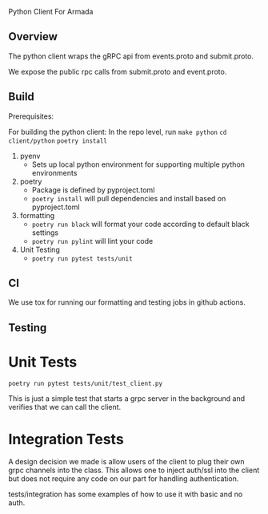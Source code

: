 Python Client For Armada

## Overview

The python client wraps the gRPC api from events.proto and submit.proto.  

We expose the public rpc calls from submit.proto and event.proto.


## Build
Prerequisites:

For building the python client:
In the repo level, run `make python`
`cd client/python`
`poetry install`

1) pyenv
    - Sets up local python environment for supporting multiple python environments
2) poetry
    - Package is defined by pyproject.toml
    - `poetry install` will pull dependencies and install based on pyproject.toml
3) formatting
    - `poetry run black` will format your code according to default black settings
    - `poetry run pylint` will lint your code
4) Unit Testing
    - `poetry run pytest tests/unit`

## CI

We use tox for running our formatting and testing jobs in github actions.

## Testing

# Unit Tests

`poetry run pytest tests/unit/test_client.py`

This is just a simple test that starts a grpc server in the background and verifies that we can call the client.  

# Integration Tests

A design decision we made is allow users of the client to plug their own grpc channels into the class.  This allows one to inject auth/ssl into the client but does not require any code on our part for handling authentication.  

tests/integration has some examples of how to use it with basic and no auth.  


